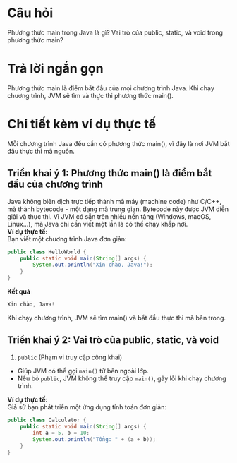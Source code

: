 # Câu hỏi
Phương thức main trong Java là gì? Vai trò của public, static, và void trong phương thức main?

# Trả lời ngắn gọn  
Phương thức main là điểm bắt đầu của mọi chương trình Java. Khi chạy chương trình, JVM sẽ tìm và thực thi phương thức main().

# Chi tiết kèm ví dụ thực tế  
Mỗi chương trình Java đều cần có phương thức main(), vì đây là nơi JVM bắt đầu thực thi mã nguồn.

## Triển khai ý 1: Phương thức main() là điểm bắt đầu của chương trình
Java không biên dịch trực tiếp thành mã máy (machine code) như C/C++, mà thành bytecode - một dạng mã trung gian. Bytecode này được JVM diễn giải và thực thi. Vì JVM có sẵn trên nhiều nền tảng (Windows, macOS, Linux…), mã Java chỉ cần viết một lần là có thể chạy khắp nơi.  
**Ví dụ thực tế:**  
Bạn viết một chương trình Java đơn giản:  
```java
public class HelloWorld {
    public static void main(String[] args) {
        System.out.println("Xin chào, Java!");
    }
}
```
**Kết quả**
```java
Xin chào, Java!
```
Khi chạy chương trình, JVM sẽ tìm main() và bắt đầu thực thi mã bên trong.

## Triển khai ý 2: Vai trò của public, static, và void  
 1. `public` (Phạm vi truy cập công khai)
* Giúp JVM có thể gọi `main()` từ bên ngoài lớp.
* Nếu bỏ `public`, JVM không thể truy cập `main()`, gây lỗi khi chạy chương trình.
 
**Ví dụ thực tế:**  
Giả sử bạn phát triển một ứng dụng tính toán đơn giản:  
```java
public class Calculator {
    public static void main(String[] args) {
        int a = 5, b = 10;
        System.out.println("Tổng: " + (a + b));
    }
}
```  

